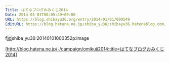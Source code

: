 ```yaml
---
Title: はてなブログおみくじ2014
Date: 2014-01-01T00:05:49+09:00
URL: https://blog.shibayu36.org/entry/2014/01/01/000549
EditURL: https://blog.hatena.ne.jp/shiba_yu36/shibayu36.hatenablog.com/atom/entry/12921228815715501426
---
```


f:id:shiba_yu36:20140101000352p:image

[http://blog.hatena.ne.jp/-/campaign/omikuji2014:title=はてなブログおみくじ2014]
